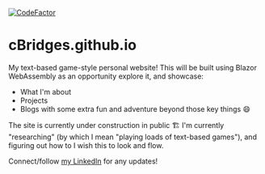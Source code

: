 [![CodeFactor](https://www.codefactor.io/repository/github/cbridges851/cbridges851.github.io/badge)](https://www.codefactor.io/repository/github/cbridges851/cbridges851.github.io)

# cBridges.github.io
My text-based game-style personal website! This will be built using Blazor WebAssembly as an opportunity explore it, and showcase:
- What I'm about
- Projects
- Blogs
with some extra fun and adventure beyond those key things 😄

The site is currently under construction in public 🏗️ I'm currently "researching" (by which I mean "playing loads of text-based games"), and figuring out how to I wish this to look and flow.

Connect/follow [my LinkedIn](https://www.linkedin.com/in/christa-bridges/) for any updates!

